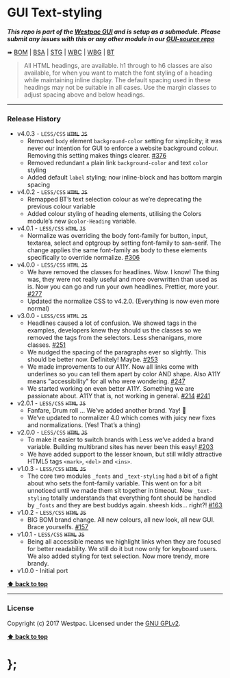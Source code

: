 GUI Text-styling
================

***This repo is part of the [Westpac GUI](http://gel.westpacgroup.com.au/GUI/) and is setup as a submodule. Please submit any issues with this or any other
module in our [GUI-source repo](https://github.com/WestpacCXTeam/GUI-source/issues)***

➠
[BOM](http://westpaccxteam.github.io/GUI_text-styling/tests/BOM/) |
[BSA](http://westpaccxteam.github.io/GUI_text-styling/tests/BSA/) |
[STG](http://westpaccxteam.github.io/GUI_text-styling/tests/STG/) |
[WBC](http://westpaccxteam.github.io/GUI_text-styling/tests/WBC/) |
[WBG](http://westpaccxteam.github.io/GUI_text-styling/tests/WBG/) |
[BT](http://westpaccxteam.github.io/GUI_text-styling/tests/BT/)

> All HTML headings, are available. h1 through to h6 classes are also available, for when you want to match the font styling of a heading while maintaining
> inline display. The default spacing used in these headings may not be suitable in all cases. Use the margin classes to adjust spacing above and below
> headings.

----------------------------------------------------------------------------------------------------------------------------------------------------------------


### Release History

* v4.0.3 - `LESS/CSS` ~~`HTML`~~ ~~`JS`~~
	* Removed `body` element `background-color` setting for simplicity; it was never our intention for GUI to enforce a website background colour. Removing this
		setting makes things clearer.
		[#376](https://github.com/WestpacCXTeam/GUI-source/issues/376)
	* Removed redundant `a` plain link `background-color` and text `color` styling
	* Added default `label` styling; now inline-block and has bottom margin spacing
* v4.0.2 - `LESS/CSS` ~~`HTML`~~ ~~`JS`~~
	* Remapped BT’s text selection colour as we’re deprecating the previous colour variable
	* Added colour styling of heading elements, utilising the Colors module’s new `@color-Heading` variable.
* v4.0.1 - `LESS/CSS` ~~`HTML`~~ ~~`JS`~~
	* Normalize was overriding the body font-family for button, input, textarea, select and optgroup by setting font-family to san-serif. The change applies the
		same font-family as body to these elements specifically to override normalize.
		[#306](https://github.com/WestpacCXTeam/GUI-source/issues/306)
* v4.0.0 - `LESS/CSS` `HTML` ~~`JS`~~
	* We have removed the classes for headlines. Wow. I know! The thing was, they were not really useful and more overwritten than used as is. Now you can go and
		run your own headlines. Prettier, more your.
		[#277](https://github.com/WestpacCXTeam/GUI-source/issues/277)
	* Updated the normalize CSS to v4.2.0. (Everything is now even more normal)
* v3.0.0 - `LESS/CSS` `HTML` ~~`JS`~~
	* Headlines caused a lot of confusion. We showed tags in the examples, developers knew they should us the classes so we removed the tags from the selectors.
		Less shenanigans, more classes.
		[#251](https://github.com/WestpacCXTeam/GUI-source/issues/251)
	* We nudged the spacing of the paragraphs ever so slightly. This should be better now. Definitely! Maybe.
		[#253](https://github.com/WestpacCXTeam/GUI-source/issues/253)
	* We made improvements to our A11Y. Now all links come with underlines so you can tell them apart by color AND shape. Also A11Y means "accessibility" for all
		who were wondering.
		[#247](https://github.com/WestpacCXTeam/GUI-source/issues/247)
	* We started working on even better A11Y. Something we are passionate about. A11Y that is, not working in general.
		[#214](https://github.com/WestpacCXTeam/GUI-source/issues/214)
		[#241](https://github.com/WestpacCXTeam/GUI-source/issues/241)
* v2.0.1 - `LESS/CSS` ~~`HTML`~~ ~~`JS`~~
	* Fanfare, Drum roll … We’ve added another brand. Yay! :clap:
	* We’ve updated to normalizer 4.0 which comes with juicy new fixes and normalizations. (Yes! That’s a thing)
* v2.0.0 - `LESS/CSS` ~~`HTML`~~ ~~`JS`~~
	* To make it easier to switch brands with Less we’ve added a brand variable. Building multibrand sites has never been this easy!
		[#203](https://github.com/WestpacCXTeam/GUI-source/issues/203)
	* We have added support to the lesser known, but still wildly attractive HTML5 tags `<mark>`, `<del>` and `<ins>`.
* v1.0.3 - `LESS/CSS` ~~`HTML`~~ ~~`JS`~~
	* The core two modules `_fonts` and `_text-styling` had a bit of a fight about who sets the font-family variable. This went on for a bit unnoticed until we
		made them sit together in timeout. Now `_text-styling` totally understands that everything font should be handled by `_fonts` and they are best buddys
		again. sheesh kids... right?!
		[#163](https://github.com/WestpacCXTeam/GUI-source/issues/163)
* v1.0.2 - `LESS/CSS` ~~`HTML`~~ ~~`JS`~~
	* BIG BOM brand change. All new colours, all new look, all new GUI. Brace yourselfs.
		[#157](https://github.com/WestpacCXTeam/GUI-source/issues/157)
* v1.0.1 - `LESS/CSS` ~~`HTML`~~ ~~`JS`~~
	* Being all accessible means we highlight links when they are focused for better readability. We still do it but now only for keyboard users.
		We also added styling for text selection. Now more trendy, more brandy.
* v1.0.0 - Initial port

**[⬆ back to top](#content)**


----------------------------------------------------------------------------------------------------------------------------------------------------------------


### License

Copyright (c) 2017 Westpac. Licensed under the [GNU GPLv2](https://raw.githubusercontent.com/WestpacCXTeam/GUI_text-styling/master/LICENSE).

**[⬆ back to top](#content)**

# };